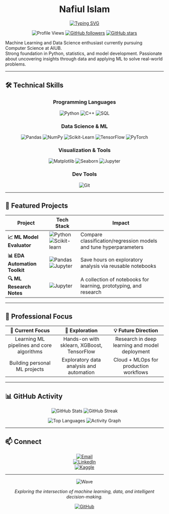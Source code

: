 <div align="center">

# Nafiul Islam

[![Typing SVG](https://readme-typing-svg.herokuapp.com?font=Fira+Code&size=22&duration=3000&pause=1000&color=58A6FF&center=true&vCenter=true&width=600&lines=Aspiring+Data+Scientist;Machine+Learning+Enthusiast;CSE+Student+at+AIUB;Loves+ML+%7C+Python+%7C+Research)](https://git.io/typing-svg)

![Profile Views](https://komarev.com/ghpvc/?username=nafiul707&color=58A6FF&style=flat-square&label=Profile+Views)
[![GitHub followers](https://img.shields.io/github/followers/nafiul707?label=Followers&style=social)](https://github.com/nafiul707?tab=followers)
[![GitHub stars](https://img.shields.io/github/stars/nafiul707?label=Stars&style=social)](https://github.com/nafiul707?tab=repositories)

</div>

Machine Learning and Data Science enthusiast currently pursuing Computer Science at AIUB.  
Strong foundation in Python, statistics, and model development. Passionate about uncovering insights through data and applying ML to solve real-world problems.

---

## 🛠️ Technical Skills

<div align="center">

### Programming Languages
![Python](https://img.shields.io/badge/Python-3776AB?style=for-the-badge&logo=python&logoColor=white)
![C++](https://img.shields.io/badge/C++-00599C?style=for-the-badge&logo=c%2B%2B&logoColor=white)
![SQL](https://img.shields.io/badge/SQL-4479A1?style=for-the-badge&logo=postgresql&logoColor=white)

### Data Science & ML
![Pandas](https://img.shields.io/badge/Pandas-150458?style=for-the-badge&logo=pandas&logoColor=white)
![NumPy](https://img.shields.io/badge/NumPy-013243?style=for-the-badge&logo=numpy&logoColor=white)
![Scikit-Learn](https://img.shields.io/badge/Scikit--Learn-F7931E?style=for-the-badge&logo=scikit-learn&logoColor=white)
![TensorFlow](https://img.shields.io/badge/TensorFlow-FF6F00?style=for-the-badge&logo=tensorflow&logoColor=white)
![PyTorch](https://img.shields.io/badge/PyTorch-EE4C2C?style=for-the-badge&logo=pytorch&logoColor=white)

### Visualization & Tools
![Matplotlib](https://img.shields.io/badge/Matplotlib-11557C?style=for-the-badge&logo=plotly&logoColor=white)
![Seaborn](https://img.shields.io/badge/Seaborn-00CED1?style=for-the-badge)
![Jupyter](https://img.shields.io/badge/Jupyter-F37626?style=for-the-badge&logo=jupyter&logoColor=white)

### Dev Tools
![Git](https://img.shields.io/badge/Git-F05032?style=for-the-badge&logo=git&logoColor=white)

</div>

---

## 🚀 Featured Projects

<div align="center">

| Project | Tech Stack | Impact |
|--------|------------|--------|
| **📈 ML Model Evaluator** | ![Python](https://img.shields.io/badge/Python-3776AB?style=flat-square&logo=python&logoColor=white) ![Scikit-learn](https://img.shields.io/badge/Scikit--Learn-F7931E?style=flat-square&logo=scikit-learn&logoColor=white) | Compare classification/regression models and tune hyperparameters |
| **📊 EDA Automation Toolkit** | ![Pandas](https://img.shields.io/badge/Pandas-150458?style=flat-square&logo=pandas&logoColor=white) ![Jupyter](https://img.shields.io/badge/Jupyter-F37626?style=flat-square&logo=jupyter&logoColor=white) | Save hours on exploratory analysis via reusable notebooks |
| **🔍 ML Research Notes** | ![Jupyter](https://img.shields.io/badge/Jupyter-F37626?style=flat-square&logo=jupyter&logoColor=white) | A collection of notebooks for learning, prototyping, and research |

</div>

---

## 🎯 Professional Focus

<div align="center">

| 🔄 **Current Focus** | 🚀 **Exploration** | 💡 **Future Direction** |
|:--------------------:|:-----------------:|:----------------------:|
| Learning ML pipelines and core algorithms | Hands-on with sklearn, XGBoost, TensorFlow | Research in deep learning and model deployment |
| Building personal ML projects | Exploratory data analysis and automation | Cloud + MLOps for production workflows |

</div>

---

## 📊 GitHub Activity

<div align="center">

![GitHub Stats](https://github-readme-stats.vercel.app/api?username=nafiul707&show_icons=true&theme=radical&hide_border=true&bg_color=0D1117&title_color=58A6FF&text_color=C9D1D9&icon_color=1F6FEB)
![GitHub Streak](https://streak-stats.demolab.com?user=nafiul707&theme=github-dark-blue&hide_border=true&background=0D1117&ring=58A6FF&fire=58A6FF&currStreakLabel=C9D1D9)

![Top Languages](https://github-readme-stats.vercel.app/api/top-langs/?username=nafiul707&layout=compact&theme=radical&hide_border=true&bg_color=0D1117&title_color=58A6FF&text_color=C9D1D9&langs_count=6)
![Activity Graph](https://github-readme-activity-graph.vercel.app/graph?username=nafiul707&theme=github-compact&hide_border=true&bg_color=0D1117&color=58A6FF&line=1F6FEB&point=C9D1D9)

</div>

---

## 📫 Connect

<div align="center">

[![Email](https://img.shields.io/badge/Email-nafiul7islam@gmail.com-D14836?style=for-the-badge&logo=gmail&logoColor=white)](mailto:nafiul7islam@gmail.com)  
[![LinkedIn](https://img.shields.io/badge/LinkedIn-nafiul707-0077B5?style=for-the-badge&logo=linkedin&logoColor=white)](https://www.linkedin.com/in/nafiul707)  
[![Kaggle](https://img.shields.io/badge/Kaggle-nafiul707-20BEFF?style=for-the-badge&logo=kaggle&logoColor=white)](https://www.kaggle.com/nafiul707)

</div>


---

<div align="center">

![Wave](https://raw.githubusercontent.com/mayhemantt/mayhemantt/Update/svg/Bottom.svg)

*Exploring the intersection of machine learning, data, and intelligent decision-making.*

[![GitHub](https://img.shields.io/badge/GitHub-nafiul707-181717?style=flat-square&logo=github)](https://github.com/nafiul707)

</div>




